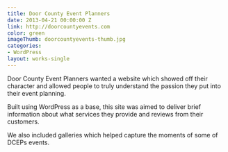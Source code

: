 ```yaml
---
title: Door County Event Planners
date: 2013-04-21 00:00:00 Z
link: http://doorcountyevents.com
color: green
imageThumb: doorcountyevents-thumb.jpg
categories:
- WordPress
layout: works-single
---
```

Door County Event Planners wanted a website which showed off their character and allowed people to truly understand the passion they put into their event planning. 

Built using WordPress as a base, this site was aimed to deliver brief information about what services they provide and reviews from their customers. 

We also included galleries which helped capture the moments of some of DCEPs events.